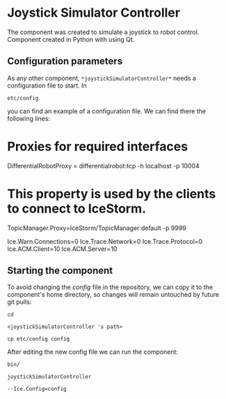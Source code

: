 # Joystick Simulator Controller

The component was created to simulate a joystick to robot control. Component created in Python with using Qt.


## Configuration parameters
As any other component,
``` *joystickSimulatorController* ```
needs a configuration file to start. In

    etc/config

you can find an example of a configuration file. We can find there the following lines:

# Proxies for required interfaces
DifferentialRobotProxy = differentialrobot:tcp -h localhost -p 10004



# This property is used by the clients to connect to IceStorm.
TopicManager.Proxy=IceStorm/TopicManager:default -p 9999


Ice.Warn.Connections=0
Ice.Trace.Network=0
Ice.Trace.Protocol=0
Ice.ACM.Client=10
Ice.ACM.Server=10


    
## Starting the component
To avoid changing the *config* file in the repository, we can copy it to the component's home directory, so changes will remain untouched by future git pulls:

    cd

``` <joystickSimulatorController 's path> ```

    cp etc/config config
    
After editing the new config file we can run the component:

    bin/

```joystickSimulatorController ```

    --Ice.Config=config
